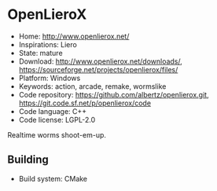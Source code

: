 # OpenLieroX

- Home: http://www.openlierox.net/
- Inspirations: Liero
- State: mature
- Download: http://www.openlierox.net/downloads/, https://sourceforge.net/projects/openlierox/files/
- Platform: Windows
- Keywords: action, arcade, remake, wormslike
- Code repository: https://github.com/albertz/openlierox.git, https://git.code.sf.net/p/openlierox/code
- Code language: C++
- Code license: LGPL-2.0

Realtime worms shoot-em-up.

## Building

- Build system: CMake
